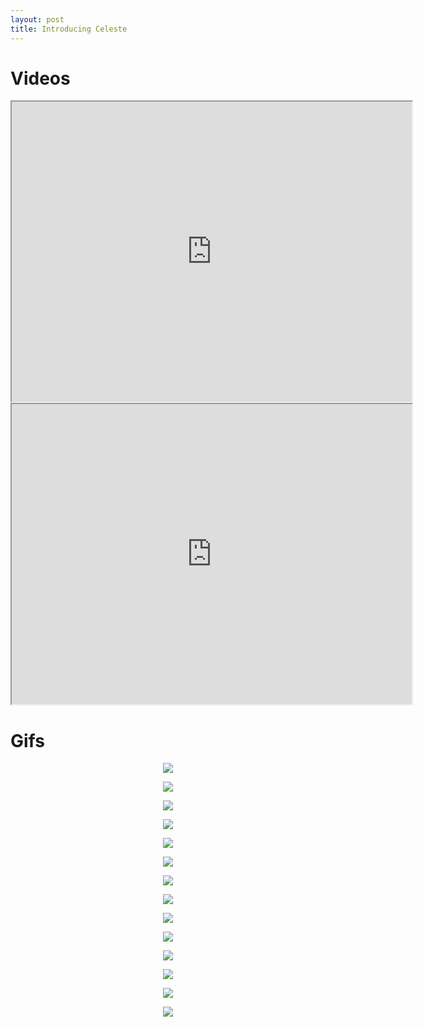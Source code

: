 ```yaml
---
layout: post
title: Introducing Celeste
---
```


<!-- Global site tag (gtag.js) - Google Analytics -->
<script async src="https://www.googletagmanager.com/gtag/js?id=UA-145347384-1"></script>
<script>
  window.dataLayer = window.dataLayer || [];
  function gtag(){dataLayer.push(arguments);}
  gtag('js', new Date());

  gtag('config', 'UA-145347384-1');
</script>

# Videos

<iframe src="https://drive.google.com/file/d/1zU1JSmPzobJz6O0ut7waIaKpoe-gvWS_/preview" width="640" height="480" allow="autoplay"></iframe>

<iframe src="https://drive.google.com/file/d/1zDhHHtTkuCSKcZRydOxnbes9JInJR7yx/preview" width="640" height="480" allow="autoplay"></iframe>


# Gifs

<p align="center">
  <img src="{{ site.url }}/imgs/2024-05-13-multigrid-gnn/animations-graph-1.gif">
</p>

<p align="center">
  <img src="{{ site.url }}/imgs/2024-05-13-multigrid-gnn/animations-graph-2.gif">
</p>

<p align="center">
  <img src="{{ site.url }}/imgs/2024-05-13-multigrid-gnn/animations-graph-3.gif">
</p>

<p align="center">
  <img src="{{ site.url }}/imgs/2024-05-13-multigrid-gnn/animations-graph-4.gif">
</p>

<p align="center">
  <img src="{{ site.url }}/imgs/2024-05-13-multigrid-gnn/animations-graph-5.gif">
</p>

<p align="center">
  <img src="{{ site.url }}/imgs/2024-05-13-multigrid-gnn/animations-graph-6.gif">
</p>

<p align="center">
  <img src="{{ site.url }}/imgs/2024-05-13-multigrid-gnn/animations-graph-7.gif">
</p>

<p align="center">
  <img src="{{ site.url }}/imgs/2024-05-13-multigrid-gnn/animations-graph-8.gif">
</p>

<p align="center">
  <img src="{{ site.url }}/imgs/2024-05-13-multigrid-gnn/animations-graph-9.gif">
</p>

<p align="center">
  <img src="{{ site.url }}/imgs/2024-05-13-multigrid-gnn/animations-graph-10.gif">
</p>

<p align="center">
  <img src="{{ site.url }}/imgs/2024-05-13-multigrid-gnn/animations-graph-11.gif">
</p>

<p align="center">
  <img src="{{ site.url }}/imgs/2024-05-13-multigrid-gnn/animations-graph-12.gif">
</p>

<p align="center">
  <img src="{{ site.url }}/imgs/2024-05-13-multigrid-gnn/animations-graph-13.gif">
</p>

<p align="center">
  <img src="{{ site.url }}/imgs/2024-05-13-multigrid-gnn/animations-graph-14.gif">
</p>


